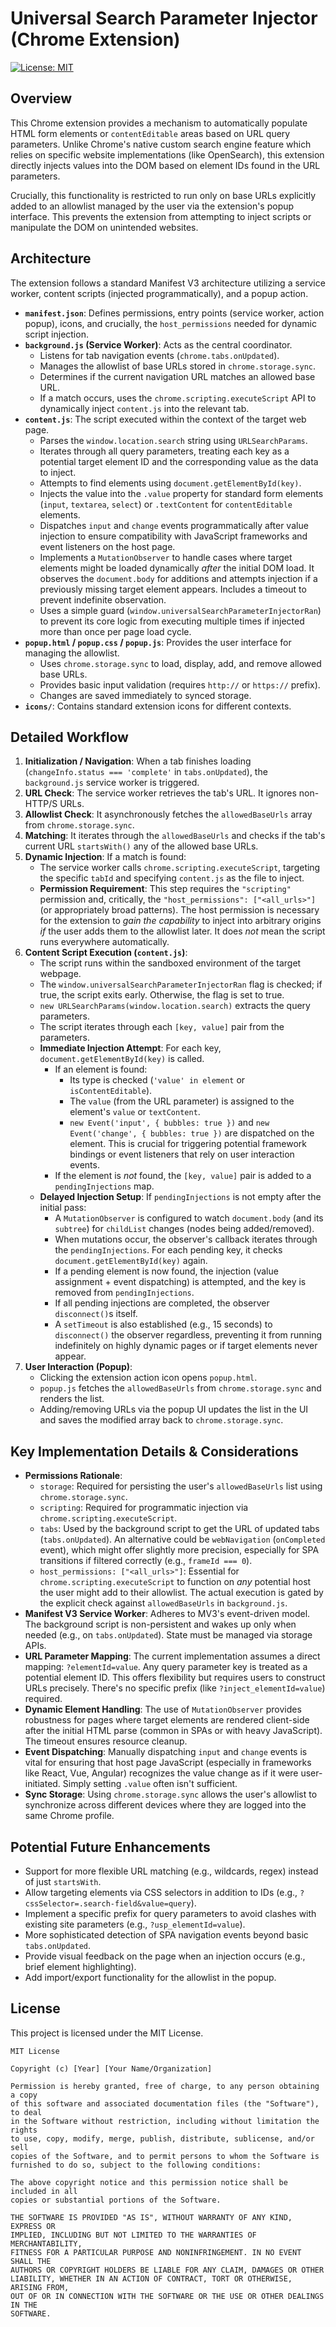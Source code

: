 # Universal Search Parameter Injector (Chrome Extension)

[![License: MIT](https://img.shields.io/badge/License-MIT-yellow.svg)](https://opensource.org/licenses/MIT)

## Overview

This Chrome extension provides a mechanism to automatically populate HTML form elements or `contentEditable` areas based on URL query parameters. Unlike Chrome's native custom search engine feature which relies on specific website implementations (like OpenSearch), this extension directly injects values into the DOM based on element IDs found in the URL parameters.

Crucially, this functionality is restricted to run only on base URLs explicitly added to an allowlist managed by the user via the extension's popup interface. This prevents the extension from attempting to inject scripts or manipulate the DOM on unintended websites.

## Architecture

The extension follows a standard Manifest V3 architecture utilizing a service worker, content scripts (injected programmatically), and a popup action.

*   **`manifest.json`**: Defines permissions, entry points (service worker, action popup), icons, and crucially, the `host_permissions` needed for dynamic script injection.
*   **`background.js` (Service Worker)**: Acts as the central coordinator.
    *   Listens for tab navigation events (`chrome.tabs.onUpdated`).
    *   Manages the allowlist of base URLs stored in `chrome.storage.sync`.
    *   Determines if the current navigation URL matches an allowed base URL.
    *   If a match occurs, uses the `chrome.scripting.executeScript` API to dynamically inject `content.js` into the relevant tab.
*   **`content.js`**: The script executed within the context of the target web page.
    *   Parses the `window.location.search` string using `URLSearchParams`.
    *   Iterates through all query parameters, treating each key as a potential target element ID and the corresponding value as the data to inject.
    *   Attempts to find elements using `document.getElementById(key)`.
    *   Injects the value into the `.value` property for standard form elements (`input`, `textarea`, `select`) or `.textContent` for `contentEditable` elements.
    *   Dispatches `input` and `change` events programmatically after value injection to ensure compatibility with JavaScript frameworks and event listeners on the host page.
    *   Implements a `MutationObserver` to handle cases where target elements might be loaded dynamically *after* the initial DOM load. It observes the `document.body` for additions and attempts injection if a previously missing target element appears. Includes a timeout to prevent indefinite observation.
    *   Uses a simple guard (`window.universalSearchParameterInjectorRan`) to prevent its core logic from executing multiple times if injected more than once per page load cycle.
*   **`popup.html` / `popup.css` / `popup.js`**: Provides the user interface for managing the allowlist.
    *   Uses `chrome.storage.sync` to load, display, add, and remove allowed base URLs.
    *   Provides basic input validation (requires `http://` or `https://` prefix).
    *   Changes are saved immediately to synced storage.
*   **`icons/`**: Contains standard extension icons for different contexts.

## Detailed Workflow

1.  **Initialization / Navigation**: When a tab finishes loading (`changeInfo.status === 'complete'` in `tabs.onUpdated`), the `background.js` service worker is triggered.
2.  **URL Check**: The service worker retrieves the tab's URL. It ignores non-HTTP/S URLs.
3.  **Allowlist Check**: It asynchronously fetches the `allowedBaseUrls` array from `chrome.storage.sync`.
4.  **Matching**: It iterates through the `allowedBaseUrls` and checks if the tab's current URL `startsWith()` any of the allowed base URLs.
5.  **Dynamic Injection**: If a match is found:
    *   The service worker calls `chrome.scripting.executeScript`, targeting the specific `tabId` and specifying `content.js` as the file to inject.
    *   **Permission Requirement**: This step requires the `"scripting"` permission and, critically, the `"host_permissions": ["<all_urls>"]` (or appropriately broad patterns). The host permission is necessary for the extension to *gain the capability* to inject into arbitrary origins *if* the user adds them to the allowlist later. It does *not* mean the script runs everywhere automatically.
6.  **Content Script Execution (`content.js`)**:
    *   The script runs within the sandboxed environment of the target webpage.
    *   The `window.universalSearchParameterInjectorRan` flag is checked; if true, the script exits early. Otherwise, the flag is set to true.
    *   `new URLSearchParams(window.location.search)` extracts the query parameters.
    *   The script iterates through each `[key, value]` pair from the parameters.
    *   **Immediate Injection Attempt**: For each key, `document.getElementById(key)` is called.
        *   If an element is found:
            *   Its type is checked (`'value' in element` or `isContentEditable`).
            *   The `value` (from the URL parameter) is assigned to the element's `value` or `textContent`.
            *   `new Event('input', { bubbles: true })` and `new Event('change', { bubbles: true })` are dispatched on the element. This is crucial for triggering potential framework bindings or event listeners that rely on user interaction events.
        *   If the element is *not* found, the `[key, value]` pair is added to a `pendingInjections` map.
    *   **Delayed Injection Setup**: If `pendingInjections` is not empty after the initial pass:
        *   A `MutationObserver` is configured to watch `document.body` (and its `subtree`) for `childList` changes (nodes being added/removed).
        *   When mutations occur, the observer's callback iterates through the `pendingInjections`. For each pending key, it checks `document.getElementById(key)` again.
        *   If a pending element is now found, the injection (value assignment + event dispatching) is attempted, and the key is removed from `pendingInjections`.
        *   If all pending injections are completed, the observer `disconnect()`s itself.
        *   A `setTimeout` is also established (e.g., 15 seconds) to `disconnect()` the observer regardless, preventing it from running indefinitely on highly dynamic pages or if target elements never appear.
7.  **User Interaction (Popup)**:
    *   Clicking the extension action icon opens `popup.html`.
    *   `popup.js` fetches the `allowedBaseUrls` from `chrome.storage.sync` and renders the list.
    *   Adding/removing URLs via the popup UI updates the list in the UI and saves the modified array back to `chrome.storage.sync`.

## Key Implementation Details & Considerations

*   **Permissions Rationale**:
    *   `storage`: Required for persisting the user's `allowedBaseUrls` list using `chrome.storage.sync`.
    *   `scripting`: Required for programmatic injection via `chrome.scripting.executeScript`.
    *   `tabs`: Used by the background script to get the URL of updated tabs (`tabs.onUpdated`). An alternative could be `webNavigation` (`onCompleted` event), which might offer slightly more precision, especially for SPA transitions if filtered correctly (e.g., `frameId === 0`).
    *   `host_permissions: ["<all_urls>"]`: Essential for `chrome.scripting.executeScript` to function on *any* potential host the user might add to their allowlist. The actual execution is gated by the explicit check against `allowedBaseUrls` in `background.js`.
*   **Manifest V3 Service Worker**: Adheres to MV3's event-driven model. The background script is non-persistent and wakes up only when needed (e.g., on `tabs.onUpdated`). State must be managed via storage APIs.
*   **URL Parameter Mapping**: The current implementation assumes a direct mapping: `?elementId=value`. Any query parameter key is treated as a potential element ID. This offers flexibility but requires users to construct URLs precisely. There's no specific prefix (like `?inject_elementId=value`) required.
*   **Dynamic Element Handling**: The use of `MutationObserver` provides robustness for pages where target elements are rendered client-side after the initial HTML parse (common in SPAs or with heavy JavaScript). The timeout ensures resource cleanup.
*   **Event Dispatching**: Manually dispatching `input` and `change` events is vital for ensuring that host page JavaScript (especially in frameworks like React, Vue, Angular) recognizes the value change as if it were user-initiated. Simply setting `.value` often isn't sufficient.
*   **Sync Storage**: Using `chrome.storage.sync` allows the user's allowlist to synchronize across different devices where they are logged into the same Chrome profile.

## Potential Future Enhancements

*   Support for more flexible URL matching (e.g., wildcards, regex) instead of just `startsWith`.
*   Allow targeting elements via CSS selectors in addition to IDs (e.g., `?cssSelector=.search-field&value=query`).
*   Implement a specific prefix for query parameters to avoid clashes with existing site parameters (e.g., `?usp_elementId=value`).
*   More sophisticated detection of SPA navigation events beyond basic `tabs.onUpdated`.
*   Provide visual feedback on the page when an injection occurs (e.g., brief element highlighting).
*   Add import/export functionality for the allowlist in the popup.

## License

This project is licensed under the MIT License.

```text
MIT License

Copyright (c) [Year] [Your Name/Organization]

Permission is hereby granted, free of charge, to any person obtaining a copy
of this software and associated documentation files (the "Software"), to deal
in the Software without restriction, including without limitation the rights
to use, copy, modify, merge, publish, distribute, sublicense, and/or sell
copies of the Software, and to permit persons to whom the Software is
furnished to do so, subject to the following conditions:

The above copyright notice and this permission notice shall be included in all
copies or substantial portions of the Software.

THE SOFTWARE IS PROVIDED "AS IS", WITHOUT WARRANTY OF ANY KIND, EXPRESS OR
IMPLIED, INCLUDING BUT NOT LIMITED TO THE WARRANTIES OF MERCHANTABILITY,
FITNESS FOR A PARTICULAR PURPOSE AND NONINFRINGEMENT. IN NO EVENT SHALL THE
AUTHORS OR COPYRIGHT HOLDERS BE LIABLE FOR ANY CLAIM, DAMAGES OR OTHER
LIABILITY, WHETHER IN AN ACTION OF CONTRACT, TORT OR OTHERWISE, ARISING FROM,
OUT OF OR IN CONNECTION WITH THE SOFTWARE OR THE USE OR OTHER DEALINGS IN THE
SOFTWARE.
